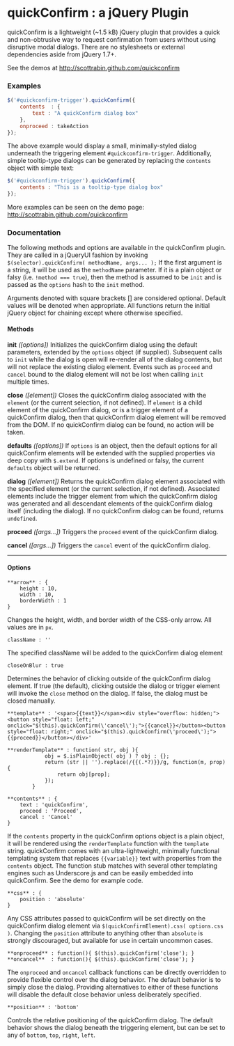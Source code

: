 # quickConfirm : a jQuery Plugin

quickConfirm is a lightweight (~1.5 kB) jQuery plugin that provides a quick and non-obtrusive way to request confirmation from users without using disruptive modal dialogs. There are no stylesheets or external dependencies aside from jQuery 1.7+.

See the demos at http://scottrabin.github.com/quickconfirm

### Examples

```javascript
$('#quickconfirm-trigger').quickConfirm({
	contents  : {
		text : "A quickConfirm dialog box"
	},
	onproceed : takeAction
});
```

The above example would display a small, minimally-styled dialog underneath the triggering element `#quickconfirm-trigger`. Additionally, simple tooltip-type dialogs can be generated by replacing the `contents` object with simple text:

```javascript
$('#quickconfirm-trigger').quickConfirm({
	contents : "This is a tooltip-type dialog box"
});
```

More examples can be seen on the demo page: http://scottrabin.github.com/quickconfirm

### Documentation

The following methods and options are available in the quickConfirm plugin. They are called in a jQueryUI fashion by invoking `$(selector).quickConfirm( methodName, args... );` If the first argument is a string, it will be used as the `methodName` parameter. If it is a plain object or falsy (i.e. `!method === true`), then the method is assumed to be `init` and is passed as the `options` hash  to the `init` method.

Arguments denoted with square brackets [] are considered optional. Default values will be denoted when appropriate. All functions return the initial jQuery object for chaining except where otherwise specified.

#### Methods

**init** *([options])*
Initializes the quickConfirm dialog using the default parameters, extended by the `options` object (if supplied). Subsequent calls to `init` while the dialog is open will re-render all of the dialog contents, but will not replace the existing dialog element. Events such as `proceed` and `cancel` bound to the dialog element will not be lost when calling `init` multiple times.

**close** *([element])*
Closes the quickConfirm dialog associated with the `element` (or the current selection, if not defined). If `element` is a child element of the quickConfirm dialog, or is a trigger element of a quickConfirm dialog, then that quickConfirm dialog element will be removed from the DOM. If no quickConfirm dialog can be found, no action will be taken.

**defaults** *([options])*
If `options` is an object, then the default options for all quickConfirm elements will be extended with the supplied properties via deep copy with `$.extend`. If options is undefined or falsy, the current `defaults` object will be returned.

**dialog** *([element])*
Returns the quickConfirm dialog element associated with the specified element (or the current selection, if not defined). Associated elements include the trigger element from which the quickConfirm dialog was generated and all descendant elements of the quickConfirm dialog itself (including the dialog). If no quickConfirm dialog can be found, returns `undefined`.

**proceed** *([args...])*
Triggers the `proceed` event of the quickConfirm dialog.

**cancel** *([args...])*
Triggers the `cancel` event of the quickConfirm dialog.

---

#### Options

```
**arrow** : {
	height : 10,
	width : 10,
	borderWidth : 1
}
```
Changes the height, width, and border width of the CSS-only arrow. All values are in `px`.

```
className : ''
```
The specified className will be added to the quickConfirm dialog element

```
closeOnBlur : true
```
Determines the behavior of clicking outside of the quickConfirm dialog element. If true (the default), clicking outside the dialog or trigger element will invoke the `close` method on the dialog. If false, the dialog must be closed manually.


```
**template** : '<span>{{text}}</span><div style="overflow: hidden;"><button style="float: left;" onclick="$(this).quickConfirm(\'cancel\');">{{cancel}}</button><button style="float: right;" onclick="$(this).quickConfirm(\'proceed\');">{{proceed}}</button></div>'

**renderTemplate** : function( str, obj ){
            obj = $.isPlainObject( obj ) ? obj : {};
            return (str || '').replace(/{{(.*?)}}/g, function(m, prop){
                return obj[prop];
            });
        }

**contents** : {
	text : 'quickConfirm',
	proceed : 'Proceed',
	cancel : 'Cancel'
}
```
If the `contents` property in the quickConfirm options object is a plain object, it will be rendered using the `renderTemplate` function with the `template` string. quickConfirm comes with an ultra-lightweight, minimally functional templating system that replaces `{{variable}}` text with properties from the `contents` object. The function stub matches with several other templating engines such as Underscore.js and can be easily embedded into quickConfirm. See the demo for example code.

```
**css** : {
	position : 'absolute'
}
```
Any CSS attributes passed to quickConfirm will be set directly on the quickConfirm dialog element via `$(quickConfirmElement).css( options.css )`. Changing the `position` attribute to anything other than `absolute` is strongly discouraged, but available for use in certain uncommon cases.

```
**onproceed** : function(){ $(this).quickConfirm('close'); }
**oncancel**  : function(){ $(this).quickConfirm('close'); }
```
The `onproceed` and `oncancel` callback functions can be directly overridden to provide flexible control over the dialog behavior. The default behavior is to simply close the dialog. Providing alternatives to either of these functions will disable the default close behavior unless deliberately specified.

```
**position** : 'bottom'
```
Controls the relative positioning of the quickConfirm dialog. The default behavior shows the dialog beneath the triggering element, but can be set to any of `bottom`, `top`, `right`, `left`.
